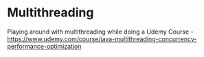 # Multithreading

Playing around with multithreading while doing a Udemy Course - https://www.udemy.com/course/java-multithreading-concurrency-performance-optimization
